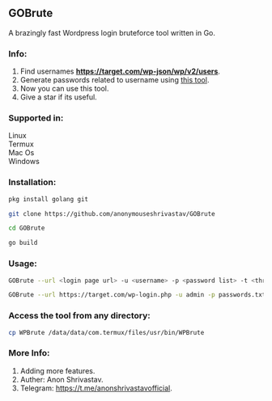 ## GOBrute

A brazingly fast Wordpress login bruteforce tool written in Go. 

### Info: 
1. Find usernames **https://target.com/wp-json/wp/v2/users**.
2. Generate passwords related to username using [this tool](https://github.com/anonymouseshrivastav/password-generator).
3. Now you can use this tool.
4. Give a star if its useful.

### Supported in:
Linux <br/>
Termux <br/>
Mac Os <br/>
Windows <br/>


### Installation:

```bash
pkg install golang git
```

```bash
git clone https://github.com/anonymouseshrivastav/GOBrute
```

```bash
cd GOBrute
```

```bash
go build
```

### Usage:
```bash
GOBrute --url <login page url> -u <username> -p <password list> -t <threads>
```
```bash
GOBrute --url https://target.com/wp-login.php -u admin -p passwords.txt -t 40
```


### Access the tool from any directory:

```bash
cp WPBrute /data/data/com.termux/files/usr/bin/WPBrute
```

### More Info:
1. Adding more features.
2. Auther: Anon Shrivastav.
3. Telegram: https://t.me/anonshrivastavofficial.

